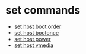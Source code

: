 # set commands

  * [set host boot order](set-host-boot-order)
  * [set host bootonce](set-host-bootonce)
  * [set host power](set-host-power)
  * [set host vmedia](set-host-vmedia)
